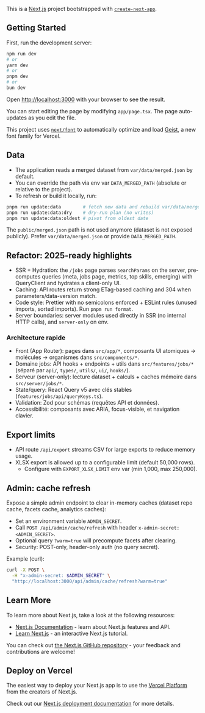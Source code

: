 This is a [Next.js](https://nextjs.org) project bootstrapped with [`create-next-app`](https://nextjs.org/docs/app/api-reference/cli/create-next-app).

## Getting Started

First, run the development server:

```bash
npm run dev
# or
yarn dev
# or
pnpm dev
# or
bun dev
```

Open [http://localhost:3000](http://localhost:3000) with your browser to see the result.

You can start editing the page by modifying `app/page.tsx`. The page auto-updates as you edit the file.

This project uses [`next/font`](https://nextjs.org/docs/app/building-your-application/optimizing/fonts) to automatically optimize and load [Geist](https://vercel.com/font), a new font family for Vercel.

## Data

- The application reads a merged dataset from `var/data/merged.json` by default.
- You can override the path via env var `DATA_MERGED_PATH` (absolute or relative to the project).
- To refresh or build it locally, run:

```bash
pnpm run update:data        # fetch new data and rebuild var/data/merged.json
pnpm run update:data:dry    # dry‑run plan (no writes)
pnpm run update:data:oldest # pivot from oldest date
```

The `public/merged.json` path is not used anymore (dataset is not exposed publicly). Prefer `var/data/merged.json` or provide `DATA_MERGED_PATH`.

## Refactor: 2025-ready highlights

- SSR + Hydration: the `/jobs` page parses `searchParams` on the server, pre-computes queries (meta, jobs page, metrics, top skills, emerging) with QueryClient and hydrates a client-only UI.
- Caching: API routes return strong ETag-based caching and 304 when parameters/data-version match.
- Code style: Prettier with no semicolons enforced + ESLint rules (unused imports, sorted imports). Run `pnpm run format`.
- Server boundaries: server modules used directly in SSR (no internal HTTP calls), and `server-only` on env.

### Architecture rapide

- Front (App Router): pages dans `src/app/*`, composants UI atomiques → molécules → organismes dans `src/components/*`.
- Domaine jobs: API hooks + endpoints + utils dans `src/features/jobs/*` (séparé par `api/`, `types/`, `utils/`, `ui/`, `hooks/`).
- Serveur (server-only): lecture dataset + calculs + caches mémoire dans `src/server/jobs/*`.
- State/query: React Query v5 avec clés stables (`features/jobs/api/queryKeys.ts`).
- Validation: Zod pour schémas (requêtes API et données).
- Accessibilité: composants avec ARIA, focus-visible, et navigation clavier.

## Export limits

- API route `/api/export` streams CSV for large exports to reduce memory usage.
- XLSX export is allowed up to a configurable limit (default 50,000 rows).
  - Configure with `EXPORT_XLSX_LIMIT` env var (min 1,000, max 250,000).

## Admin: cache refresh

Expose a simple admin endpoint to clear in-memory caches (dataset repo cache, facets cache, analytics caches):

- Set an environment variable `ADMIN_SECRET`.
- Call `POST /api/admin/cache/refresh` with header `x-admin-secret: <ADMIN_SECRET>`.
- Optional query `?warm=true` will precompute facets after clearing.
- Security: POST-only, header-only auth (no query secret).

Example (curl):

```bash
curl -X POST \
  -H "x-admin-secret: $ADMIN_SECRET" \
  "http://localhost:3000/api/admin/cache/refresh?warm=true"
```

## Learn More

To learn more about Next.js, take a look at the following resources:

- [Next.js Documentation](https://nextjs.org/docs) - learn about Next.js features and API.
- [Learn Next.js](https://nextjs.org/learn) - an interactive Next.js tutorial.

You can check out [the Next.js GitHub repository](https://github.com/vercel/next.js) - your feedback and contributions are welcome!

## Deploy on Vercel

The easiest way to deploy your Next.js app is to use the [Vercel Platform](https://vercel.com/new?utm_medium=default-template&filter=next.js&utm_source=create-next-app&utm_campaign=create-next-app-readme) from the creators of Next.js.

Check out our [Next.js deployment documentation](https://nextjs.org/docs/app/building-your-application/deploying) for more details.
